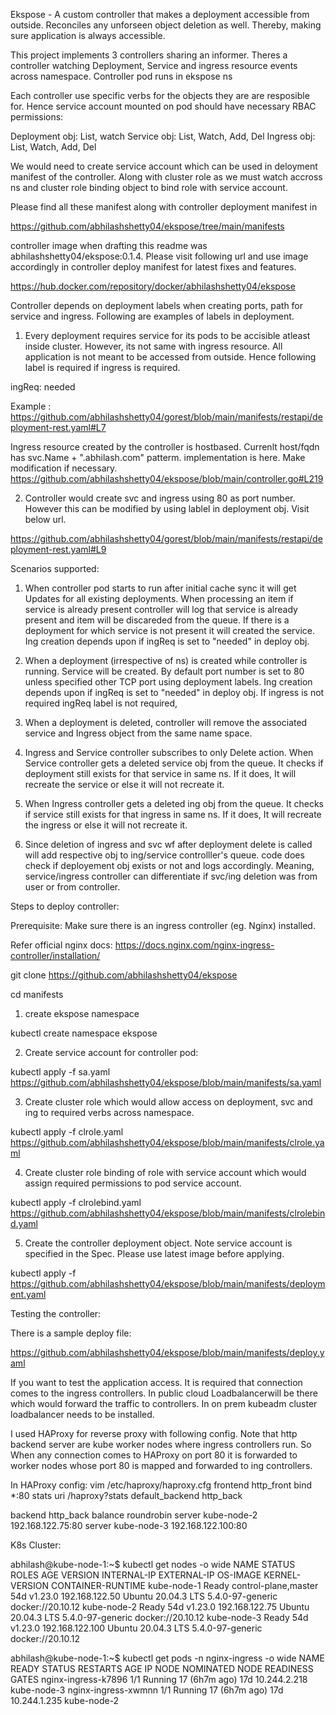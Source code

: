 Ekspose - A custom controller that makes a deployment accessible from outside. Reconciles any unforseen object deletion as well. Thereby, making sure application is always accessible.

This project implements 3 controllers sharing an informer. Theres a controller watching Deployment, Service and ingress resource events across namespace. Controller pod runs in ekspose ns

Each controller use specific verbs for the objects they are are resposible for. Hence service account mounted on pod should have necessary RBAC permissions:

Deployment obj: List, watch
Service obj: List, Watch, Add, Del
Ingress obj: List, Watch, Add, Del

We would need to create service account which can be used in deloyment manifest of the controller. Along with cluster role as we must watch accross ns and cluster role binding object to bind role with service account.
 
Please find all these manifest along with controller deployment manifest in 

https://github.com/abhilashshetty04/ekspose/tree/main/manifests

controller image when drafting this readme was abhilashshetty04/ekspose:0.1.4. Please visit following url and use image accordingly in controller deploy manifest for latest fixes and features.

https://hub.docker.com/repository/docker/abhilashshetty04/ekspose

Controller depends on deployment labels when creating ports, path for service and ingress. Following are examples of labels in deployment.

1. Every deployment requires service for its pods to be accisible atleast inside cluster. However, its not same with ingress resource. All application is not meant to be accessed from outside. Hence following label is required if ingress is required.

ingReq: needed

Example :
https://github.com/abhilashshetty04/gorest/blob/main/manifests/restapi/deployment-rest.yaml#L7

Ingress resource created by the controller is hostbased. Currenlt host/fqdn has svc.Name + ".abhilash.com" patterm. implementation is here. Make modification if necessary.
https://github.com/abhilashshetty04/ekspose/blob/main/controller.go#L219

2. Controller would create svc and ingress using 80 as port number. However this can be modified by using lablel in deployment obj. Visit below url.

https://github.com/abhilashshetty04/gorest/blob/main/manifests/restapi/deployment-rest.yaml#L9

Scenarios supported:

1. When controller pod starts to run after initial cache sync it will get Updates for all existing deployments. When processing an item if service is already present controller will log that service is already present and item will be discareded from the queue. If there is a deployment for which service is not present it will created the service. Ing creation depends upon if ingReq is set to "needed" in deploy obj.

2. When a deployment (irrespective of ns) is created while controller is running. Service will be created. By default port number is set to 80 unless specified other TCP port using deployment labels.  Ing creation depends upon if ingReq is set to "needed" in deploy obj. If ingress is not required ingReq label is not required,

3. When a deployment is deleted, controller will remove the associated service and Ingress object from the same name space.

4. Ingress and Service controller subscribes to only Delete action. When Service controller gets a deleted service obj from the queue. It checks if deployment still exists for that service in same ns. If it does, It will recreate the service or else it will not recreate it.

5. When Ingress controller gets a deleted ing obj from the queue. It checks if service still exists for that ingress in same ns. If it does, It will recreate the ingress or else it will not recreate it.

6. Since deletion of ingress and svc wf after deployment delete is called will add respective obj to ing/service controlller's queue. code does check if deployement obj exists or not and logs accordingly. Meaning, service/ingress controller can differentiate if svc/ing deletion was from user or from controller.

Steps to deploy controller:

Prerequisite: Make sure there is an ingress controller (eg. Nginx) installed. 

Refer official nginx docs: https://docs.nginx.com/nginx-ingress-controller/installation/

git clone https://github.com/abhilashshetty04/ekspose

cd manifests

1. create ekspose namespace

kubectl create namespace ekspose

2. Create service account for controller pod:

kubectl apply -f sa.yaml
https://github.com/abhilashshetty04/ekspose/blob/main/manifests/sa.yaml

3. Create cluster role which would allow access on deployment, svc and ing to required verbs across namespace.

kubectl apply -f clrole.yaml
https://github.com/abhilashshetty04/ekspose/blob/main/manifests/clrole.yaml

4. Create cluster role binding of role with service account which would assign required permissions to pod service account.

kubectl apply -f clrolebind.yaml
https://github.com/abhilashshetty04/ekspose/blob/main/manifests/clrolebind.yaml

5. Create the controller deployment object. Note service account is specified in the Spec. Please use latest image before applying.

kubectl apply -f https://github.com/abhilashshetty04/ekspose/blob/main/manifests/deployment.yaml

Testing the controller:

There is a sample deploy file:

https://github.com/abhilashshetty04/ekspose/blob/main/manifests/deploy.yaml

If you want to test the application access. It is required that connection comes to the ingress controllers. In public cloud Loadbalancerwill be there which would forward the traffic to controllers. In on prem kubeadm cluster loadbalancer needs to be installed.

I used HAProxy for reverse proxy with following config. Note that http backend server are kube worker nodes where ingress controllers run. So When any  connection comes to HAProxy on port 80 it is forwarded to worker nodes whose port 80 is mapped and forwarded to ing controllers.

In HAProxy config: vim /etc/haproxy/haproxy.cfg
frontend http_front
        bind *:80
        stats uri /haproxy?stats
        default_backend http_back

backend http_back
        balance roundrobin
        server kube-node-2 192.168.122.75:80
        server kube-node-3 192.168.122.100:80

K8s Cluster:

abhilash@kube-node-1:~$ kubectl get nodes -o wide
NAME          STATUS   ROLES                  AGE   VERSION   INTERNAL-IP       EXTERNAL-IP   OS-IMAGE             KERNEL-VERSION     CONTAINER-RUNTIME
kube-node-1   Ready    control-plane,master   54d   v1.23.0   192.168.122.50    <none>        Ubuntu 20.04.3 LTS   5.4.0-97-generic   docker://20.10.12
kube-node-2   Ready    <none>                 54d   v1.23.0   192.168.122.75    <none>        Ubuntu 20.04.3 LTS   5.4.0-97-generic   docker://20.10.12
kube-node-3   Ready    <none>                 54d   v1.23.0   192.168.122.100   <none>        Ubuntu 20.04.3 LTS   5.4.0-97-generic   docker://20.10.12
  
abhilash@kube-node-1:~$ kubectl get pods -n nginx-ingress -o wide
NAME                  READY   STATUS    RESTARTS        AGE   IP             NODE          NOMINATED NODE   READINESS GATES
nginx-ingress-k7896   1/1     Running   17 (6h7m ago)   17d   10.244.2.218   kube-node-3   <none>           <none>
nginx-ingress-xwmnn   1/1     Running   17 (6h7m ago)   17d   10.244.1.235   kube-node-2   <none>           <none>












